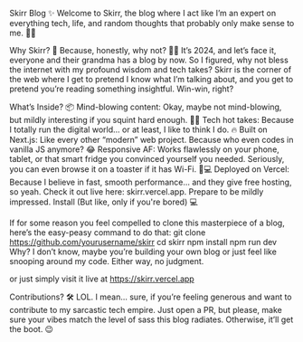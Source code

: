 Skirr Blog ✨
Welcome to Skirr, the blog where I act like I’m an expert on everything tech, life, and random thoughts that probably only make sense to me. 🎉😂


Why Skirr? 🤔
Because, honestly, why not? 💁‍♂️ It’s 2024, and let’s face it, everyone and their grandma has a blog by now. So I figured, why not bless the internet with my profound wisdom and tech takes? Skirr is the corner of the web where I get to pretend I know what I’m talking about, and you get to pretend you’re reading something insightful. Win-win, right?


What’s Inside? 📦
Mind-blowing content: Okay, maybe not mind-blowing, but mildly interesting if you squint hard enough. 🤷‍♀️
Tech hot takes: Because I totally run the digital world... or at least, I like to think I do. 🔥
Built on Next.js: Like every other “modern” web project. Because who even codes in vanilla JS anymore? 😂
Responsive AF: Works flawlessly on your phone, tablet, or that smart fridge you convinced yourself you needed. Seriously, you can even browse it on a toaster if it has Wi-Fi. 📱💻
Deployed on Vercel: Because I believe in fast, smooth performance... and they give free hosting, so yeah. Check it out live here: skirr.vercel.app. Prepare to be mildly impressed.
Install (But like, only if you're bored) 💻


If for some reason you feel compelled to clone this masterpiece of a blog, here’s the easy-peasy command to do that:
git clone https://github.com/yourusername/skirr
cd skirr
npm install
npm run dev
Why? I don’t know, maybe you’re building your own blog or just feel like snooping around my code. Either way, no judgment.

or just simply visit it live at https://skirr.vercel.app

Contributions? 🛠️
LOL. I mean... sure, if you’re feeling generous and want to contribute to my sarcastic tech empire. Just open a PR, but please, make sure your vibes match the level of sass this blog radiates. Otherwise, it’ll get the boot. 😉
